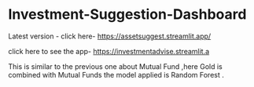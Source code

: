 # Investment-Suggestion-Dashboard

Latest version - click here- https://assetsuggest.streamlit.app/

click here to see the app- https://investmentadvise.streamlit.a

This is similar to the previous one about Mutual Fund ,here Gold is combined with Mutual Funds the model applied is Random Forest .
